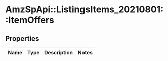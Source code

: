 # AmzSpApi::ListingsItems_20210801::ItemOffers

## Properties
Name | Type | Description | Notes
------------ | ------------- | ------------- | -------------

